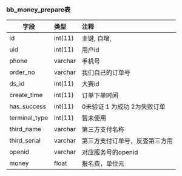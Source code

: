 ### bb_money_prepare表
  
| 字段        | 类型 |    注释 |
| -------- |:------|:------|
|id| int(11) |   主键, 自增, |  
|uid| int(11) |  用户id |  
|phone| varchar | 手机号 |  
|order_no| varchar |  我们自己的订单号 |  
|ds_id| int(11) |  大赛id |  
|create_time| int(11) |  订单下单时间 |  
|has_success| int(11) |  0未验证 1 为成功 2为失败订单 |  
|terminal_type| int(11) |  暂未使用 |  
|third_name| varchar |  第三方支付名称 |  
|third_serial| varchar |  第三方支付订单号，反查第三方用 |  
|openid| varchar |  对应服务号的openid |  
|money| float |  报名费，单位元 |  


